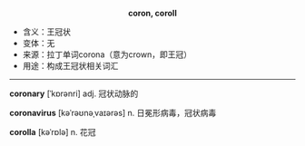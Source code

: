 
**<center>coron, coroll</center>**

- <span class="definition">含义：王冠状</span>
- <span class="definition">变体：无</span>
- <span class="definition">来源：拉丁单词corona（意为crown，即王冠）</span>
- <span class="definition">用途：构成王冠状相关词汇</span>

---

<span class="vocabulary">**coronary**</span> [ˈkɒrənri] adj. 冠状动脉的

<span class="vocabulary">**coronavirus**</span> [kəˈrəʊnəˌvaɪərəs] n. 日冕形病毒，冠状病毒

<span class="vocabulary">**corolla**</span> [kəˈrɒlə] n. 花冠